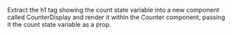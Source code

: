 Extract the h1 tag showing the count state variable into a new component called CounterDisplay and render it within the Counter component, passing it the count state variable as a prop.
